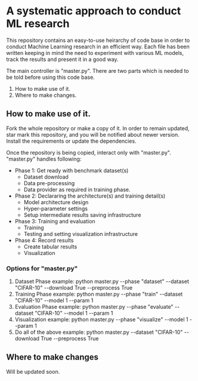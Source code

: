 # A systematic approach to conduct ML research

This repository contains an easy-to-use heirarchy of code base
in order to conduct Machine Learning research in an efficient way.
Each file has been written keeping in mind the need to experiment with
various ML models, track the results and present it in a good way.

The main controller is "master.py". There are two parts which is needed
to be told before using this code base.
1. How to make use of it.
2. Where to make changes.

## How to make use of it.
Fork the whole repository or make a copy of it. In order to remain updated, star mark this
repository, and you will be notified about newer version. Install the requirements or update
the dependencies.

Once the repository is being copied, interact only with "master.py".
"master.py" handles following:
* Phase 1: Get ready with benchmark dataset(s)
    * Dataset download
    * Data pre-processing
    * Data provider as required in training phase.
* Phase 2: Declararing the architecture(s) and training detail(s)
    * Model architecture design
    * Hyper-parameter settings
    * Setup intermediate results saving infrastructure
* Phase 3: Training and evaluation
    * Training
    * Testing and setting visualization infrastructure
* Phase 4: Record results
    * Create tabular results
    * Visualization

### Options for "master.py"
1. Dataset Phase
example: python master.py --phase "dataset" --dataset "CIFAR-10" --download True --preprocess True
2. Training Phase
example: python master.py --phase "train" --dataset "CIFAR-10" --model 1 --param 1
3. Evaluation Phase
example: python master.py --phase "evaluate" --dataset "CIFAR-10" --model 1 --param 1
4. Visualization
example: python master.py --phase "visualize" --model 1 --param 1
5. Do all of the above
example: python master.py --dataset "CIFAR-10" --download True --preprocess True

## Where to make changes
Will be updated soon.
